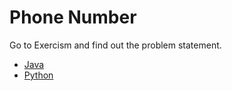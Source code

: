 # Phone Number

Go to Exercism and find out the problem statement.

* [Java](https://exercism.org/tracks/java/exercises/phone-number)
* [Python](https://exercism.org/tracks/python/exercises/phone-number)
